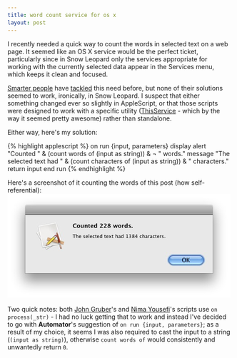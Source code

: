 ```yaml
---
title: word count service for os x
layout: post
---
```


I recently needed a quick way to count the words in selected text on a web page. It seemed like an OS X service would be the perfect ticket, particularly since in Snow Leopard only the services appropriate for working with the currently selected data appear in the Services menu, which keeps it clean and focused.

[Smarter people][df] have [tackled][eoi] this need before, but none of their solutions seemed to work, ironically, in Snow Leopard. I suspect that either something changed ever so slightly in AppleScript, or that those scripts were designed to work with a specific utility ([ThisService](http://wafflesoftware.net/thisservice/) - which by the way it seemed pretty awesome) rather than standalone.

Either way, here's my solution:

{% highlight applescript %}
on run {input, parameters}
  display alert "Counted " & (count words of (input as string)) & ¬
    " words." message "The selected text had " & (count characters of (input as string)) & " characters."
  return input
end run
{% endhighlight %}

Here's a screenshot of it counting the words of this post (how self-referential):
![Word Count Screenshot](/media/images/word_count.jpg)

Two quick notes: both [John Gruber][df]'s and [Nima Yousefi][eoi]'s scripts use `on process(_str)` - I had no luck getting that to work and instead I've decided to go with **Automator**'s suggestion of `on run {input, parameters}`; as a result of my choice, it seems I was also required to cast the input to a string (`(input as string)`), otherwise `count words of` would consistently and unwantedly return `0`.

[df]: http://daringfireball.net/2007/01/word_count_script_for_thisservice
[eoi]: http://equinox-of-insanity.com/2008/01/better-word-count-service/
